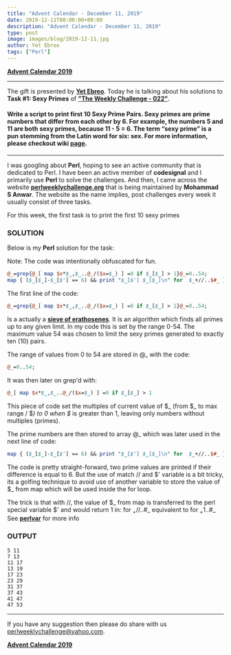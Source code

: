 ```yaml
---
title: "Advent Calendar - December 11, 2019"
date: 2019-12-11T00:00:00+00:00
description: "Advent Calendar - December 11, 2019"
type: post
image: images/blog/2019-12-11.jpg
author: Yet Ebreo
tags: ["Perl"]
---
```


[**Advent Calendar 2019**](/blog/advent-calendar-2019)
***

The gift is presented by [**Yet Ebreo**](/blog/meet-the-champion-025). Today he is talking about his solutions to **Task #1: Sexy Primes** of [**"The Weekly Challenge - 022"**](/blog/perl-weekly-challenge-022).

#### Write a script to print first 10 Sexy Prime Pairs. Sexy primes are prime numbers that differ from each other by 6. For example, the numbers 5 and 11 are both sexy primes, because 11 - 5 = 6. The term “sexy prime” is a pun stemming from the Latin word for six: sex. For more information, please checkout wiki [page](https://en.wikipedia.org/wiki/Sexy_prime).

***

I was googling about **Perl**, hoping to see an active community that is dedicated to Perl. I have been an active member of **codesignal** and I primarily use **Perl** to solve the challenges. And then, I came across the website [**perlweeklychallenge.org**](https://perlweeklychallenge.org) that is being maintained by **Mohammad S Anwar**. The website as the name implies, post challenges every week it usually consist of three tasks.

For this week, the first task is to print the first 10 sexy primes

### SOLUTION

Below is my **Perl** solution for the task:

Note: The code was intentionally obfuscated for fun.

```perl
@_=grep{@_[ map $x*$_,$_..@_/($x=$_) ] =0 if $_[$_] > 1}@_=0..54;
map { ($_[$_]-$_[$'] == 6) && print "$_[$'] $_[$_]\n" for  $_+//..$#_ } 0..$#_;
```

The first line of the code:

```perl
@_=grep{@_[ map $x*$_,$_..@_/($x=$_) ] =0 if $_[$_] > 1}@_=0..54;
```

Is a actually a [**sieve of erathosenes**](https://en.wikipedia.org/wiki/Sieve_of_Eratosthenes). It is an algorithm which finds all primes up to any given limit. In my code this is set by the range 0-54. The maximum value 54 was chosen to limit the sexy primes generated to exactly ten (10) pairs.

The range of values from 0 to 54 are stored in @_ with the code:

```perl
@_=0..54;
```

It was then later on grep'd with:

```perl
@_[ map $x*$_,$_..@_/($x=$_) ] =0 if $_[$_] > 1
```

This piece of code set the multiples of current value of $_ (from $_ to max range / $_) to 0 when $_ is greater than 1, leaving only numbers without multiples (primes).

The prime numbers are then stored to array @_ which was later used in the next line of code:

```perl
map { ($_[$_]-$_[$'] == 6) && print "$_[$'] $_[$_]\n" for  $_+//..$#_ } 0..$#_;
```

The code is pretty straight-forward, two prime values are printed if their difference is equal to 6. But the use of match // and $' variable is a bit tricky, its a golfing technique to avoid use of another variable to store the value of $_ from map which will be used inside the for loop.

The trick is that with //, the value of $_ from map is transferred to the perl special variable $' and would return 1 in: for $_+//..$#_ equivalent to for $_+1..$#_
See [**perlvar**](https://perldoc.perl.org/perlvar.html) for more info

### OUTPUT

    5 11
    7 13
    11 17
    13 19
    17 23
    23 29
    31 37
    37 43
    41 47
    47 53

***
If you have any suggestion then please do share with us <perlweeklychallenge@yahoo.com>.

[**Advent Calendar 2019**](/blog/advent-calendar-2019)
